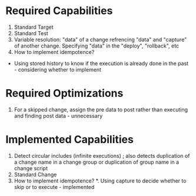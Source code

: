 # Required Capabilities
1. Standard Target
2. Standard Test
3. Variable resolution: "data" of a change refrencing "data" and "capture" of another change. Specifying "data" in the "deploy", "rollback", etc
4. How to implement idempotence?
* Using stored history to know if the execution is already done in the past - considering whether to implement
# Required Optimizations
1. For a skipped change, assign the pre data to post rather than executing and finding post data - unnecessary
# Implemented Capabilities
1. Detect circular includes (infinite executions) ; also detects duplication of a change name in a change group or duplication of group name in a change script
2. Standard Change
3. How to implement idempotence?
*. Using capture to decide whether to skip or to execute - implemented
